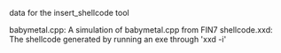 data for the insert_shellcode tool

babymetal.cpp: A simulation of babymetal.cpp from FIN7
shellcode.xxd: The shellcode generated by running an exe through 'xxd -i'

